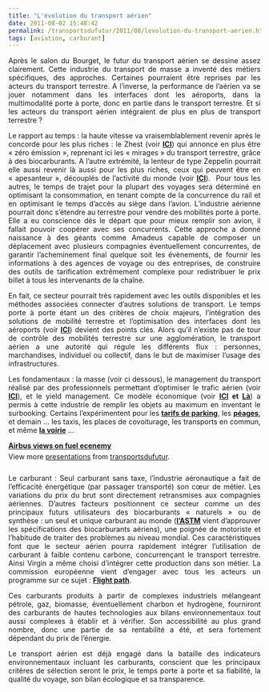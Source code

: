 ```yaml
---
title: "L'évolution du transport aérien"
date: 2011-08-02 15:48:42
permalink: /transportsdufutur/2011/08/levolution-du-transport-aerien.html
tags: [aviation, carburant]
---
```


<p style="text-align: justify">Après le salon du Bourget, le futur du transport aérien se dessine assez clairement. Cette industrie du transport de masse a inventé des métiers spécifiques, des approches. Certaines pourraient être reprises par les acteurs du transport terrestre. A l’inverse, la performance de l’aérien va se jouer notamment dans les interfaces dont les aéroports, dans la multimodalité porte à porte, donc en partie dans le transport terrestre. Et si les acteurs du transport aérien intégraient de plus en plus de transport terrestre ? </p>  <!--more-->   <p style="text-align: justify">Le rapport au temps : la haute vitesse va vraisemblablement revenir après le concorde pour les plus riches : le Zhest (voir <strong><a href="http://www.francesoir.fr/actualite/economie/bourget-eads-vous-presente-l-avion-du-futur-111325.html">ICI</a></strong>) qui annonce en plus être « zéro émission », reprenant ici les « mirages » du transport terrestre, grâce à des biocarburants. A l’autre extrémité, la lenteur de type Zeppelin pourrait elle aussi revenir là aussi pour les plus riches, ceux qui peuvent être en « apesanteur », découplés de l’activité du monde (voir <strong><a href="https://gabrielplassat.github.io/transportsdufutur/2010/07/le-temps-na-pas-dimportance-seule-la-vie-compte.html">ICI</a></strong>).  Pour tous les autres, le temps de trajet pour la plupart des voyages sera déterminé en optimisant la consommation, en tenant compte de la concurrence du rail et en optimisant le temps d’accès au siège dans l’avion. L’industrie aérienne pourrait donc s’étendre au terrestre pour vendre des mobilités porte à porte. Elle a eu conscience dès le départ que pour mieux remplir son avion, il fallait pouvoir coopérer avec ses concurrents. Cette approche a donné naissance à des géants comme Amadeus capable de composer un déplacement avec plusieurs compagnies éventuellement concurrentes, de garantir l’acheminement final quelque soit les évènements, de fournir les informations à des agences de voyage ou des entreprises, de construire des outils de tarification extrêmement complexe pour redistribuer le prix billet à tous les intervenants de la chaîne.</p> <p style="text-align: justify">En fait, ce secteur pourrait très rapidement avec les outils disponibles et les méthodes associées connecter d’autres solutions de transport. Le temps porte à porte étant un des critères de choix majeurs, l’intégration des solutions de mobilité terrestre et l’optimisation des interfaces dont les aéroports (voir <strong><a href="http://bourget.altran.com/fr/conferences/quel-aeroport-en-2040.html">ICI</a></strong>) devient des points clés. Alors qu’il n’existe pas de tour de contrôle des mobilités terrestre sur une agglomération, le transport aérien a une autorité qui régule les différents flux : personnes, marchandises, individuel ou collectif, dans le but de maximiser l’usage des infrastructures.</p> <p style="text-align: justify">Les fondamentaux : la masse (voir ci dessous), le management du transport réalisé par des professionnels permettant d’optimiser le trafic aérien (voir <strong><a href="http://www.developpement-durable.gouv.fr/Programme-SESAR.html">ICI</a></strong>), et le yield management. Ce modèle économique (voir <strong><a href="https://gabrielplassat.github.io/transportsdufutur/2010/07/quand-le-yield-management-setendra-a-tous-les-modes-de-transport-.html">ICI</a> et <a href="https://gabrielplassat.github.io/transportsdufutur/2010/03/metanote-tdf-2-le-marche-des-mobilites-20.html">Là</a></strong>) a permis à cette industrie de remplir les objets au maximum en inventant le surbooking. Certains l’expérimentent pour les <strong><a href="https://gabrielplassat.github.io/transportsdufutur/2011/07/du-parking-intelligent-a-la-mobilite-predictive.html">tarifs de parking</a></strong>, les <strong><a href="http://en.wikipedia.org/wiki/Electronic_Road_Pricing">péages</a></strong>, et demain … les taxis, les places de covoiturage, les transports en commun, et même <strong><a href="https://gabrielplassat.github.io/transportsdufutur/wp-content/uploads/sites/6/2011/08/LaGestionDynamiqueDeLaRoute_JeromeBouillon.pdf">la voirie</a></strong> …</p> <div id="__ss_8754858" style="text-align: justify;width: 425px"><strong style="margin: 12px 0 4px"><a href="http://www.slideshare.net/transportsdufutur/airbus-views-on-fuel-ecenemy" title="Airbus views on fuel ecenemy">Airbus views on fuel ecenemy</a></strong>        <div style="padding: 5px 0 12px">View more <a href="http://www.slideshare.net/">presentations</a> from <a href="http://www.slideshare.net/transportsdufutur">transportsdufutur</a>.</div> </div> <p style="text-align: justify">Le carburant : Seul carburant sans taxe, l’industrie aéronautique a fait de l’efficacité énergétique (par passager transporté) son cœur de métier. Les variations du prix du brut sont directement retransmises aux compagnies aériennes. D’autres facteurs positionnent ce secteur comme un des principaux futurs utilisateurs des biocarburants « naturels » ou de synthèse : un seul et unique carburant au monde (<strong><a href="http://www.airlines.org/News/Releases/Pages/news_06-10-11.aspx">l’ASTM</a></strong> vient d’approuver les spécifications des biocarburants aériens), une poignée de motoriste et l’habitude de traiter des problèmes au niveau mondial. Ces caractéristiques font que le secteur aérien pourra rapidement intégrer l’utilisation de carburant à faible contenu carbone, concurrençant le transport terrestre. Ainsi Virgin a même choisi d’intégrer cette production dans son métier. La commission européenne vient d’engager avec tous les acteurs un programme sur ce sujet : <strong><a href="http://ec.europa.eu/energy/technology/initiatives/biofuels_flight_path_en.htm">Flight path</a></strong>.</p> <p style="text-align: justify">Ces carburants produits à partir de complexes industriels mélangeant pétrole, gaz, biomasse, éventuellement charbon et hydrogène, fourniront des carburants de hautes technologies aux bilans environnementaux tout aussi complexes à établir et à vérifier. Son accessibilité au plus grand nombre, donc une partie de sa rentabilité a été, et sera fortement dépendant du prix de l’énergie.</p> <p style="text-align: justify">Le transport aérien est déjà engagé dans la bataille des indicateurs environnementaux incluant les carburants, conscient que les principaux critères de sélection seront le prix, le temps porte à porte et sa fiabilité, la qualité du voyage, son bilan écologique et sa transparence.</p>
